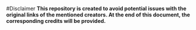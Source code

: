 #Disclaimer
**This repository is created to avoid potential issues with the original links of the mentioned creators. At the end of this document, the corresponding credits will be provided.**
